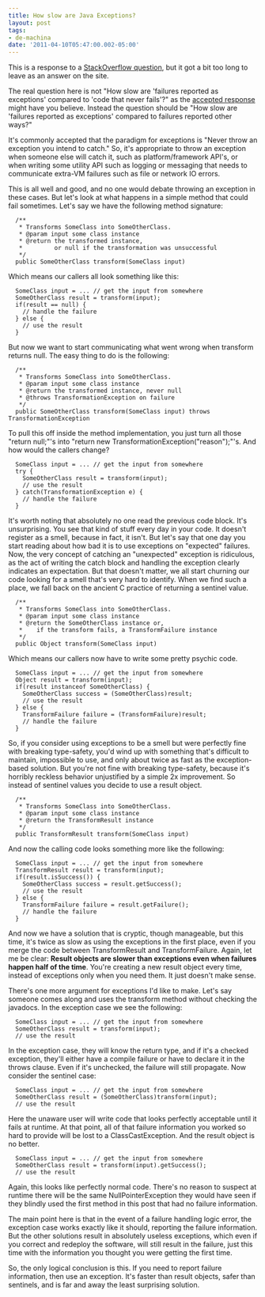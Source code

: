 ```yaml
---
title: How slow are Java Exceptions?
layout: post
tags:
- de-machina
date: '2011-04-10T05:47:00.002-05:00'
---
```

This is a response to a [StackOverflow question][1], but it got a bit too long to leave as an answer on the site.

The real question here is not "How slow are 'failures reported as exceptions' compared to 'code that never fails'?" as the [accepted response][2] might have you believe. Instead the question should be "How slow are 'failures reported as exceptions' compared to failures reported other ways?"

It's commonly accepted that the paradigm for exceptions is "Never throw an exception you intend to catch." So, it's appropriate to throw an exception when someone else will catch it, such as platform/framework API's, or when writing some utility API such as logging or messaging that needs to communicate extra-VM failures such as file or network IO errors.

This is all well and good, and no one would debate throwing an exception in these cases. But let's look at what happens in a simple method that could fail sometimes. Let's say we have the following method signature:

~~~
  /**
   * Transforms SomeClass into SomeOtherClass.
   * @param input some class instance
   * @return the transformed instance,
   *         or null if the transformation was unsuccessful
   */
  public SomeOtherClass transform(SomeClass input)
~~~

Which means our callers all look something like this:

~~~
  SomeClass input = ... // get the input from somewhere
  SomeOtherClass result = transform(input);
  if(result == null) {
    // handle the failure
  } else {
    // use the result
  }
~~~

But now we want to start communicating what went wrong when transform returns null. The easy thing to do is the following:

~~~
  /**
   * Transforms SomeClass into SomeOtherClass.
   * @param input some class instance
   * @return the transformed instance, never null
   * @throws TransformationException on failure
   */
  public SomeOtherClass transform(SomeClass input) throws TransformationException
~~~

To pull this off inside the method implementation, you just turn all those "return null;"'s into "return new TransformationException("reason");"'s. And how would the callers change?

~~~
  SomeClass input = ... // get the input from somewhere
  try {
    SomeOtherClass result = transform(input);
    // use the result
  } catch(TransformationException e) {
    // handle the failure
  }
~~~

It's worth noting that absolutely no one read the previous code block. It's unsurprising. You see that kind of stuff every day in your code. It doesn't register as a smell, because in fact, it isn't. But let's say that one day you start reading about how bad it is to use exceptions on "expected" failures. Now, the very concept of catching an "unexpected" exception is ridiculous, as the act of writing the catch block and handling the exception clearly indicates an expectation. But that doesn't matter, we all start churning our code looking for a smell that's very hard to identify. When we find such a place, we fall back on the ancient C practice of returning a sentinel value.

~~~
  /**
   * Transforms SomeClass into SomeOtherClass.
   * @param input some class instance
   * @return the SomeOtherClass instance or, 
   *    if the transform fails, a TransformFailure instance 
   */
  public Object transform(SomeClass input)
~~~

Which means our callers now have to write some pretty psychic code.

~~~
  SomeClass input = ... // get the input from somewhere
  Object result = transform(input);
  if(result instanceof SomeOtherClass) {
    SomeOtherClass success = (SomeOtherClass)result;
    // use the result
  } else {
    TransformFailure failure = (TransformFailure)result;
    // handle the failure
  }
~~~

So, if you consider using exceptions to be a smell but were perfectly fine with breaking type-safety, you'd wind up with something that's difficult to maintain, impossible to use, and only about twice as fast as the exception-based solution. But you're not fine with breaking type-safety, because it's horribly reckless behavior unjustified by a simple 2x improvement. So instead of sentinel values you decide to use a result object.

~~~
  /**
   * Transforms SomeClass into SomeOtherClass.
   * @param input some class instance
   * @return the TransformResult instance
   */
  public TransformResult transform(SomeClass input)
~~~

And now the calling code looks something more like the following:

~~~
  SomeClass input = ... // get the input from somewhere
  TransformResult result = transform(input);
  if(result.isSuccess()) {
    SomeOtherClass success = result.getSuccess();
    // use the result
  } else {
    TransformFailure failure = result.getFailure();
    // handle the failure
  }
~~~

And now we have a solution that is cryptic, though manageable, but this time, it's twice as slow as using the exceptions in the first place, even if you merge the code between TransformResult and TransformFailure. Again, let me be clear: **Result objects are slower than exceptions even when failures happen half of the time**. You're creating a new result object every time, instead of exceptions only when you need them. It just doesn't make sense.

There's one more argument for exceptions I'd like to make. Let's say someone comes along and uses the transform method without checking the javadocs. In the exception case we see the following:

~~~
  SomeClass input = ... // get the input from somewhere
  SomeOtherClass result = transform(input);
  // use the result
~~~

In the exception case, they will know the return type, and if it's a checked exception, they'll either have a compile failure or have to declare it in the throws clause. Even if it's unchecked, the failure will still propagate. Now consider the sentinel case:

~~~
  SomeClass input = ... // get the input from somewhere
  SomeOtherClass result = (SomeOtherClass)transform(input);
  // use the result
~~~

Here the unaware user will write code that looks perfectly acceptable until it fails at runtime. At that point, all of that failure information you worked so hard to provide will be lost to a ClassCastException. And the result object is no better.

~~~
  SomeClass input = ... // get the input from somewhere
  SomeOtherClass result = transform(input).getSuccess();
  // use the result
~~~

Again, this looks like perfectly normal code. There's no reason to suspect at runtime there will be the same NullPointerException they would have seen if they blindly used the first method in this post that had no failure information.

The main point here is that in the event of a failure handling logic error, the exception case works exactly like it should, reporting the failure information. But the other solutions result in absolutely useless exceptions, which even if you correct and redeploy the software, will still result in the failure, just this time with the information you thought you were getting the first time.

So, the only logical conclusion is this. If you need to report failure information, then use an exception. It's faster than result objects, safer than sentinels, and is far and away the least surprising solution.

[1]: http://stackoverflow.com/q/299068/315943 "How slow are Java Exceptions?"
[2]: http://stackoverflow.com/questions/299068/how-slow-are-java-exceptions/299315#299315 "See some test code..."